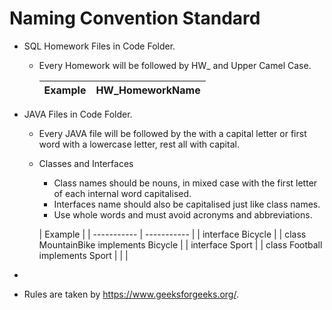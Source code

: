 #   Naming Convention Standard

* SQL Homework Files in Code Folder.
    * Every Homework will be followed by HW_ and Upper Camel Case.

        | Example     | HW_HomeworkName |
        | ----------- | ----------- |


* JAVA Files in Code Folder.
    * Every JAVA file will be followed by the with a capital letter or first word with a lowercase letter, rest all with capital.

    * Classes and Interfaces
        * Class names should be nouns, in mixed case with the first letter of each internal word capitalised. 
        * Interfaces name should also be capitalised just like class names.
        * Use whole words and must avoid acronyms and abbreviations.

        |   Example |
        | ----------- | ----------- |
        | interface      Bicycle      |
        | class MountainBike implements Bicycle | 
        | interface      Sport      |
        | class Football implements Sport | 
        |                                 |
* 






















* Rules are taken by https://www.geeksforgeeks.org/.